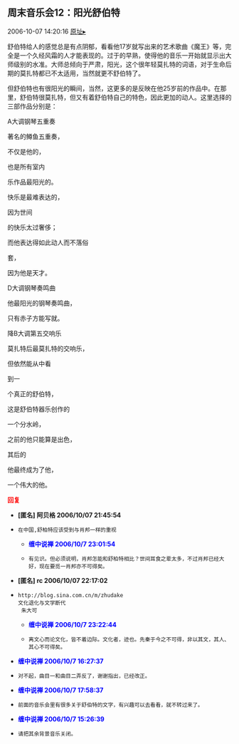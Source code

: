 ## 周末音乐会12：阳光舒伯特
2006-10-07 14:20:16
[原址▸](http://www.fxgan.com/chan_time/2006_07_12/284.htm)


舒伯特给人的感觉总是有点阴郁，看看他17岁就写出来的艺术歌曲《魔王》等，完全是一个久经风霜的人才能表现的。过于的早熟，使得他的音乐一开始就显示出大师级别的水准。大师总倾向于严肃，阳光，这个很年轻莫扎特的词语，对于生命后期的莫扎特都已不太适用，当然就更不舒伯特了。

但舒伯特也有很阳光的瞬间，当然，这更多的是反映在他25岁前的作品中。在那里，舒伯特很莫扎特，但又有着舒伯特自己的特色，因此更加的动人。这里选择的三部作品分别是：

A大调钢琴五重奏

著名的鳟鱼五重奏，

不仅是他的，

也是所有室内

乐作品最阳光的。

快乐是最难表达的，

因为世间

的快乐太过奢侈；

而他表达得如此动人而不落俗

套，

因为他是天才。

D大调钢琴奏鸣曲

他最阳光的钢琴奏鸣曲，

只有赤子方能写就。

降B大调第五交响乐

莫扎特后最莫扎特的交响乐，

但依然能从中看

到一

个真正的舒伯特，

这是舒伯特器乐创作的

一个分水岭，

之前的他只能算是出色，

其后的

他最终成为了他，

一个伟大的他。




**<font color='red'>回复</font>**


- **[匿名] 阿贝格  2006/10/07 21:45:54**
- ```
  在中国,舒柏特应该受到与肖邦一样的重视 
  ```
   - **<font color='blue'>缠中说禅 2006/10/7 23:01:54</font>**
   - ```
     有见识。但必须说明，肖邦怎能和舒柏特相比？世间耳食之辈太多，不过肖邦已经大好，现在要觅一肖邦亦不可得矣。
     ```
- **[匿名] rc  2006/10/07 22:17:02**
- ```
  http://blog.sina.com.cn/m/zhudake
  文化退化与文学断代 
   朱大可
  ```
   - **<font color='blue'>缠中说禅 2006/10/7 23:22:44</font>**
   - ```
     离文心而论文化，皆不着边际。文化者，迹也。先秦于今之不可得，非以其文，其人、其心不可得矣。
     ```
- **<font color='blue'>缠中说禅 2006/10/7 16:27:37</font>**
- ```
  对不起，曲目一和曲目二弄反了，谢谢指出，已经改正。
  ```
- **<font color='blue'>缠中说禅 2006/10/7 17:58:37</font>**
- ```
  前面的音乐会里有很多关于舒伯特的文字，有兴趣可以去看看，就不转过来了。
  ```
- **<font color='blue'>缠中说禅 2006/10/7 15:26:39</font>**
- ```
  请把其余背景音乐关闭。
  ```
